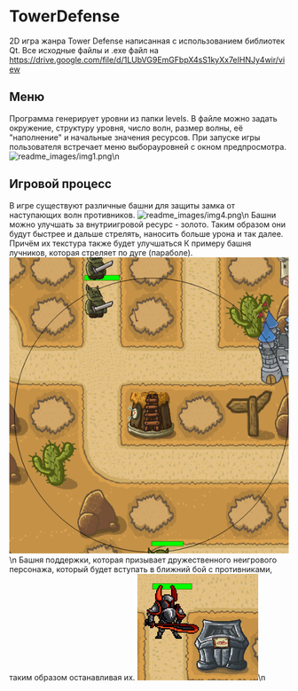 # TowerDefense
2D игра жанра Tower Defense написанная с использованием библиотек Qt. Все исходные файлы и .exe файл на https://drive.google.com/file/d/1LUbVG9EmGFbpX4sS1kyXx7eIHNJy4wir/view
## Меню
Программа генерирует уровни из папки levels. В файле можно задать окружение, структуру уровня, число волн, размер волны, её "наполнение" и начальные значения ресурсов. 
При запуске игры пользователя встречает меню выборауровней с окном предпросмотра.
![readme_images/img1.png](readme-images/levelMenu.png)\n
## Игровой процесс
В игре существуют различные башни для защиты замка от наступающих волн противников.
![readme_images/img4.png](readme-images/gameplay.png)\n
Башни можно улучшать за внутриигровой ресурс - золото. Таким образом они будут быстрее и дальше стрелять, наносить больше урона и так далее. Причём их текстура также будет улучшаться
К примеру башня лучников, которая стреляет по дуге (параболе).
![readme_images/img2.png](readme-images/archer.png)\n
Башня поддержки, которая призывает дружественного неигрового персонажа, который будет вступать в ближний бой с противниками, таким образом останавливая их.
![readme_images/img3.png](readme-images/support.png)\n
